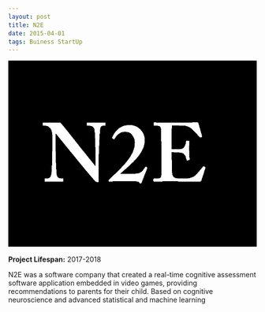 ```yaml
---
layout: post
title: N2E 
date: 2015-04-01
tags: Buiness StartUp
---
```


![N2E](../../../assets/img/projects/business/N2E.jpg)

**Project Lifespan\:** 2017-2018

N2E was a software company that created a real-time cognitive assessment software application embedded in video games, providing recommendations to parents for their child.  Based on cognitive neuroscience and advanced statistical and machine learning 